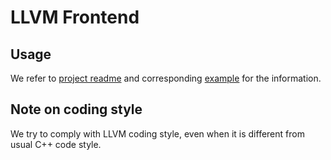 # LLVM Frontend

## Usage

We refer to [project readme](../../README.md) and corresponding [example](../../examples/c) for the information.

## Note on coding style

We try to comply with LLVM coding style, even when it is different from usual C++ code style.
